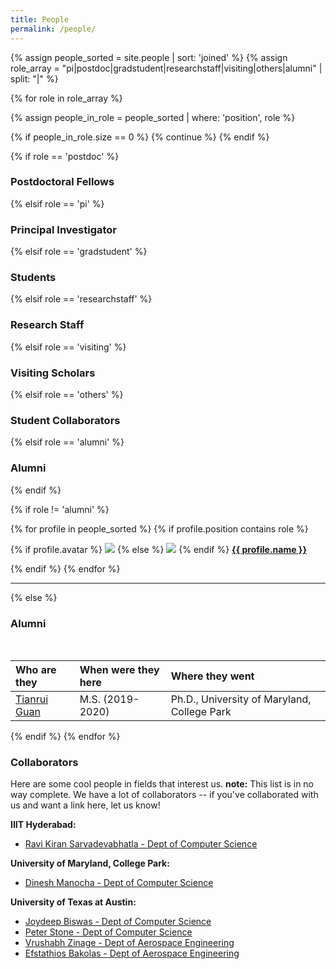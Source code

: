 ```yaml
---
title: People
permalink: /people/
---
```


{% assign people_sorted = site.people | sort: 'joined' %}
{% assign role_array = "pi|postdoc|gradstudent|researchstaff|visiting|others|alumni" | split: "|" %}

{% for role in role_array %}

{% assign people_in_role = people_sorted | where: 'position', role %}

<!-- Skip section if there's nobody -->
{% if people_in_role.size == 0 %}
  {% continue %}
{% endif %}

<div class="pos_header">
{% if role == 'postdoc' %}
<h3>Postdoctoral Fellows</h3>
 {% elsif role == 'pi' %}
<h3>Principal Investigator</h3>
 {% elsif role == 'gradstudent' %}
<h3>Students</h3>
 {% elsif role == 'researchstaff' %}
<h3>Research Staff</h3>
 {% elsif role == 'visiting' %}
<h3>Visiting Scholars</h3>
 {% elsif role == 'others' %}
<h3>Student Collaborators</h3>
 {% elsif role == 'alumni' %}
<h3>Alumni</h3>
{% endif %}
</div>

{% if role != 'alumni' %}
<div class="content list people">
  {% for profile in people_sorted %}
    {% if profile.position contains role %}
      <div class="list-item-people">
        <p class="list-post-title">
          {% if profile.avatar %}
            <a href="{{ site.baseurl }}{{ profile.url }}"><img class="profile-thumbnail" src="{{site.baseurl}}/images/people/{{profile.avatar}}"></a>
          {% else %}
            <a href="{{ site.baseurl }}{{ profile.url }}"><img class="profile-thumbnail" src="http://evansheline.com/wp-content/uploads/2011/02/facebook-Storm-Trooper.jpg"></a>
          {% endif %} 
          <a class="name" href="{{ site.baseurl }}{{ profile.url }}" style="font-weight: bold;">{{ profile.name }}</a><br>
          <!-- <a class="scholar" href="https://scholar.google.com/citations?user={{ profile.scholar }}&hl="  style="font-size: smaller;">Google Scholar</a> -->
        </p>
      </div>    
    {% endif %}
  {% endfor %}
</div>
<hr>

{% else %}

<h3>Alumni</h3>
<br>

| Who are they | When were they here | Where they went |
| :------------- |:-------------| :-----------|
| [Tianrui Guan](https://tianruiguan.phd/) | M.S. (2019-2020) | Ph.D., University of Maryland, College Park |


{% endif %}
{% endfor %}

### Collaborators

Here are some cool people in fields that interest us. **note:** This list is in no way complete. We have a lot of collaborators -- if you've collaborated with us and want a link here, let us know!

**IIIT Hyderabad:**
- [Ravi Kiran Sarvadevabhatla - Dept of Computer Science](https://ravika.github.io/)

**University of Maryland, College Park:**
- [Dinesh Manocha - Dept of Computer Science](https://www.cs.umd.edu/~dm/)

**University of Texas at Austin:**
- [Joydeep Biswas - Dept of Computer Science](https://www.joydeepb.com/)
- [Peter Stone - Dept of Computer Science](https://www.cs.utexas.edu/~pstone/)
- [Vrushabh Zinage - Dept of Aerospace Engineering](https://vrushabh27.github.io/vrushabh_zinage/)
- [Efstathios Bakolas - Dept of Aerospace Engineering](https://sites.utexas.edu/ebakolas/)
